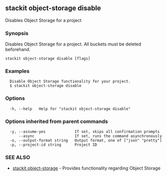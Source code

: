 ## stackit object-storage disable

Disables Object Storage for a project

### Synopsis

Disables Object Storage for a project. All buckets must be deleted beforehand.

```
stackit object-storage disable [flags]
```

### Examples

```
  Disable Object Storage functionality for your project.
  $ stackit object-storage disable
```

### Options

```
  -h, --help   Help for "stackit object-storage disable"
```

### Options inherited from parent commands

```
  -y, --assume-yes             If set, skips all confirmation prompts
      --async                  If set, runs the command asynchronously
  -o, --output-format string   Output format, one of ["json" "pretty"]
  -p, --project-id string      Project ID
```

### SEE ALSO

* [stackit object-storage](./stackit_object-storage.md)	 - Provides functionality regarding Object Storage

